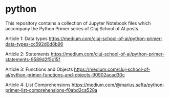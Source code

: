 # python
This repository contains a collection of Jupyter Notebook files which accompany the Python Primer series of Cluj School of AI posts.

Article 1: Data types
https://medium.com/cluj-school-of-ai/python-primer-data-types-cc592d0d8b96

Article 2: Statements
https://medium.com/cluj-school-of-ai/python-primer-statements-9589d2f5c15f

Article 3: Functions and Objects
https://medium.com/cluj-school-of-ai/python-primer-functions-and-objects-90902acad30c

Article 4: List Comprehensions
https://medium.com/@marius.safta/python-primer-list-comprehensions-f0abd2ca528a
